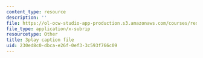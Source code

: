 ```yaml
---
content_type: resource
description: ''
file: https://ol-ocw-studio-app-production.s3.amazonaws.com/courses/res-2-006-girls-who-build-cameras-summer-2016/230ed8c0dbcae26f0ef33c593f766c09_OJPqzP54KiY.srt
file_type: application/x-subrip
resourcetype: Other
title: 3play caption file
uid: 230ed8c0-dbca-e26f-0ef3-3c593f766c09
---
```

